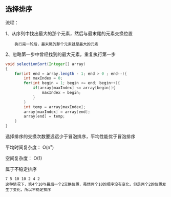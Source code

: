 ## 选择排序

流程：

1、从序列中找出最大的那个元素，然后与最末尾的元素交换位置

 		执行完一轮后，最末尾的那个元素就是最大的元素

2、忽略第一步中曾经找到的最大元素，重复执行第一步



```java
void selectionSort(Integer[] array)
{
	for(int end = array.length - 1; end > 0	; end--){
		int maxIndex = 0;
		for(int begin = 1; begin <= end; begin++){
			if(array[maxIndex] <= array[begin]){
				maxIndex = begin;
			}
		}
		int temp = array[maxIndex];
		array[maxIndex] = array[end];
		array[end] = temp;
	}
}

```



选择排序的交换次数要远远少于冒泡排序，平均性能优于冒泡排序

平均时间复杂度： O(n²)

空间复杂度： O(1)



属于不稳定排序

```
7 5 10 10 2 4 2 
这种情况下，第4个10与最后一个2交换位置，虽然两个10的顺序没有变化，但是两个2的位置发生了变化，所以不稳定排序
```





